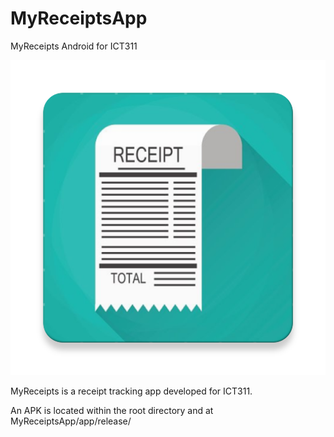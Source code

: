 # MyReceiptsApp
MyReceipts Android for ICT311

![alt text](https://github.com/Jack-DG/MyReceiptsApp/blob/master/app/src/main/ic_launcher-web.png)


MyReceipts is a receipt tracking app developed for ICT311.

An APK is located within the root directory and at MyReceiptsApp/app/release/


